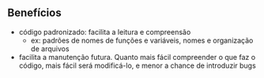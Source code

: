 ## Benefícios

- código padronizado: facilita a leitura e compreensão
  - ex: padrões de nomes de funções e variáveis, nomes e organização de arquivos
- facilita a manutenção futura. Quanto mais fácil compreender o que faz o código, mais fácil será modificá-lo, e menor a chance de introduzir bugs
